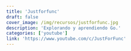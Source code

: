 ```yaml
---
title: 'Justforfunc'
draft: false
cover_image: /img/recursos/justforfunc.jpg
description: 'Explorando y aprendiendo Go.'
categories: ['youtube']
link: 'https://www.youtube.com/c/JustForFunc'
---
```

